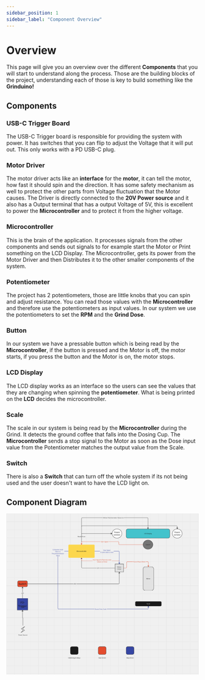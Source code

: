 ```yaml
---
sidebar_position: 1
sidebar_label: "Component Overview"
---
```


# Overview

This page will give you an overview over the different **Components** that you will start to understand along the process.
Those are the building blocks of the project, understanding each of those is key to build something like the **Grinduino!**

## Components

### USB-C Trigger Board
The USB-C Trigger board is responsible for providing the system with power. It has switches that you can flip to adjust the Voltage
that it will put out. This only works with a PD USB-C plug.

### Motor Driver
The motor driver acts like an **interface** for the **motor**, it can tell the motor, how fast it should spin and the direction.
It has some safety mechanism as well to protect the other parts from Voltage fluctuation that the Motor causes.
The Driver is directly connected to the **20V Power source** and it also has a Output terminal that has a output Voltage of 5V, this
is excellent to power the **Microcontroller** and to protect it from the higher voltage.

### Microcontroller 
This is the brain of the application. It processes signals from the other components and sends out signals to for example start the
Motor or Print something on the LCD Display. The Microcontroller, gets its power from the Motor Driver and then Distributes it to the 
other smaller components of the system.

### Potentiometer
The project has 2 potentiometers, those are little knobs that you can spin and adjust resistance. You can read those values with the 
**Microcontroller** and therefore use the potentiometers as input values. In our system we use the potentiometers to set the **RPM** and
the **Grind Dose**.

### Button
In our system we have a pressable button which is being read by the **Microcontroller**, if the button is pressed and the Motor is off,
the motor starts, if you press the button and the Motor is on, the motor stops.

### LCD Display
The LCD display works as an interface so the users can see the values that they are changing when spinning the **potentiometer**. 
What is being printed on the **LCD** decides the microcontroller.

### Scale
The scale in our system is being read by the **Microcontroller** during the Grind. It detects the ground coffee that falls into the 
Dosing Cup. The **Microcontroller** sends a stop signal to the Motor as soon as the Dose input value from the Potentiometer matches 
the output value from the Scale.

### Switch
There is also a **Switch** that can turn off the whole system if its not being used and the user doesn't want to have the LCD 
light on.

## Component Diagram

![Component Diagram](../../assets/component-diagram.png)

